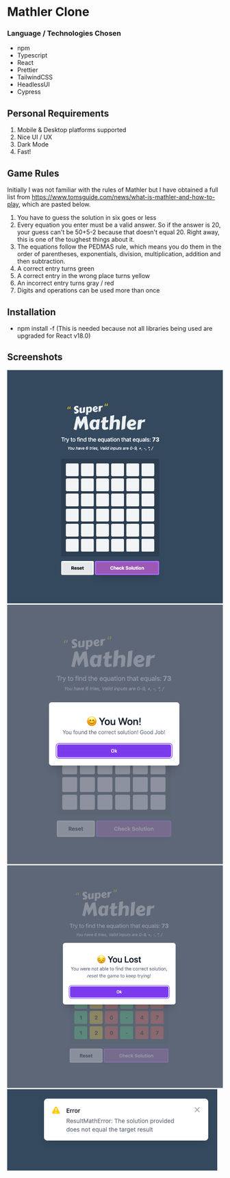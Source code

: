 # Mathler Clone

### Language / Technologies Chosen

- npm
- Typescript
- React
- Prettier
- TailwindCSS
- HeadlessUI
- Cypress

## Personal Requirements

1. Mobile & Desktop platforms supported
2. Nice UI / UX
3. Dark Mode
4. Fast!

## Game Rules

Initially I was not familiar with the rules of Mathler but I have obtained a full list from https://www.tomsguide.com/news/what-is-mathler-and-how-to-play, which are pasted below.

1. You have to guess the solution in six goes or less
2. Every equation you enter must be a valid answer. So if the answer is 20, your guess can't be 50+5-2 because that doesn't equal 20. Right away, this is one of the toughest things about it.
3. The equations follow the PEDMAS rule, which means you do them in the order of parentheses, exponentials, division, multiplication, addition and then subtraction.
4. A correct entry turns green
5. A correct entry in the wrong place turns yellow
6. An incorrect entry turns gray / red
7. Digits and operations can be used more than once

## Installation

- npm install -f (This is needed because not all libraries being used are upgraded for React v18.0)

## Screenshots

![Fresh Screenshot](/screenshots/screenshot-fresh.png)
![Win Screen Screenshot](/screenshots/screenshot-win-screen.png)
![Loss Screen Screenshot](/screenshots/screenshot-loss-screen.png)
![Alert Bubble Screenshot](/screenshots/screenshot-alert-bubble.png)
